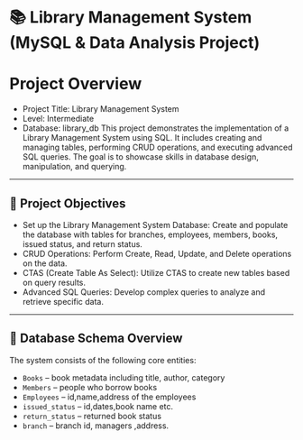 
# 📚 Library Management System (MySQL & Data Analysis Project)
#  Project Overview
- Project Title: Library Management System
- Level: Intermediate
- Database: library_db
This project demonstrates the implementation of a Library Management System using SQL. It includes creating and managing tables, performing CRUD operations, and executing advanced SQL queries. The goal is to showcase skills in database design, manipulation, and querying.


---

## 📌 Project Objectives

- Set up the Library Management System Database: Create and populate the database with tables for branches, employees, members, books, issued status, and return status.
- CRUD Operations: Perform Create, Read, Update, and Delete operations on the data.
- CTAS (Create Table As Select): Utilize CTAS to create new tables based on query results.
- Advanced SQL Queries: Develop complex queries to analyze and retrieve specific data.

---

## 🧱 Database Schema Overview

The system consists of the following core entities:

- `Books` – book metadata including title, author, category
- `Members` – people who borrow books
- `Employees` – id,name,address of the employees
- `issued_status` – id,dates,book name etc.
- `return_status` – returned book status
- `branch` – branch id, managers ,address.




